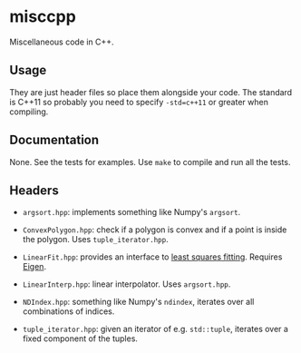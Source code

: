 # misccpp

Miscellaneous code in C++.

## Usage

They are just header files so place them alongside your code. The standard is C++11 so probably you need to specify `-std=c++11` or greater when compiling.

## Documentation

None. See the tests for examples. Use `make` to compile and run all the tests.

## Headers

* `argsort.hpp`: implements something like Numpy's `argsort`.

* `ConvexPolygon.hpp`: check if a polygon is convex and if a point is inside the polygon. Uses `tuple_iterator.hpp`.

* `LinearFit.hpp`: provides an interface to [least squares fitting](http://eigen.tuxfamily.org/dox/group__LeastSquares.html). Requires [Eigen](https://eigen.tuxfamily.org).

* `LinearInterp.hpp`: linear interpolator. Uses `argsort.hpp`.

* `NDIndex.hpp`: something like Numpy's `ndindex`, iterates over all combinations of indices.

* `tuple_iterator.hpp`: given an iterator of e.g. `std::tuple`, iterates over a fixed component of the tuples.
